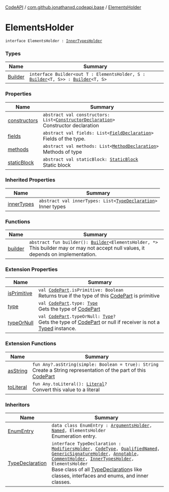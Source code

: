 [CodeAPI](../../index.md) / [com.github.jonathanxd.codeapi.base](../index.md) / [ElementsHolder](.)

# ElementsHolder

`interface ElementsHolder : `[`InnerTypesHolder`](../-inner-types-holder/index.md)

### Types

| Name | Summary |
|---|---|
| [Builder](-builder/index.md) | `interface Builder<out T : ElementsHolder, S : `[`Builder`](-builder/index.md)`<T, S>> : `[`Builder`](../-inner-types-holder/-builder/index.md)`<T, S>` |

### Properties

| Name | Summary |
|---|---|
| [constructors](constructors.md) | `abstract val constructors: List<`[`ConstructorDeclaration`](../-constructor-declaration/index.md)`>`<br>Constructor declaration |
| [fields](fields.md) | `abstract val fields: List<`[`FieldDeclaration`](../-field-declaration/index.md)`>`<br>Fields of the type. |
| [methods](methods.md) | `abstract val methods: List<`[`MethodDeclaration`](../-method-declaration/index.md)`>`<br>Methods of type |
| [staticBlock](static-block.md) | `abstract val staticBlock: `[`StaticBlock`](../-static-block/index.md)<br>Static block |

### Inherited Properties

| Name | Summary |
|---|---|
| [innerTypes](../-inner-types-holder/inner-types.md) | `abstract val innerTypes: List<`[`TypeDeclaration`](../-type-declaration/index.md)`>`<br>Inner types |

### Functions

| Name | Summary |
|---|---|
| [builder](builder.md) | `abstract fun builder(): `[`Builder`](-builder/index.md)`<ElementsHolder, *>`<br>This builder may or may not accept null values, it depends on implementation. |

### Extension Properties

| Name | Summary |
|---|---|
| [isPrimitive](../../com.github.jonathanxd.codeapi.util/is-primitive.md) | `val `[`CodePart`](../../com.github.jonathanxd.codeapi/-code-part/index.md)`.isPrimitive: Boolean`<br>Returns true if the type of this [CodePart](../../com.github.jonathanxd.codeapi/-code-part/index.md) is primitive |
| [type](../../com.github.jonathanxd.codeapi.util/type.md) | `val `[`CodePart`](../../com.github.jonathanxd.codeapi/-code-part/index.md)`.type: `[`Type`](http://docs.oracle.com/javase/6/docs/api/java/lang/reflect/Type.html)<br>Gets the type of [CodePart](../../com.github.jonathanxd.codeapi/-code-part/index.md) |
| [typeOrNull](../../com.github.jonathanxd.codeapi.util/type-or-null.md) | `val `[`CodePart`](../../com.github.jonathanxd.codeapi/-code-part/index.md)`.typeOrNull: `[`Type`](http://docs.oracle.com/javase/6/docs/api/java/lang/reflect/Type.html)`?`<br>Gets the type of [CodePart](../../com.github.jonathanxd.codeapi/-code-part/index.md) or null if receiver is not a [Typed](../-typed/index.md) instance. |

### Extension Functions

| Name | Summary |
|---|---|
| [asString](../../com.github.jonathanxd.codeapi.util/kotlin.-any/as-string.md) | `fun Any?.asString(simple: Boolean = true): String`<br>Create a String representation of the part of this [CodePart](../../com.github.jonathanxd.codeapi/-code-part/index.md) |
| [toLiteral](../../com.github.jonathanxd.codeapi.util.conversion/kotlin.-any/to-literal.md) | `fun Any.toLiteral(): `[`Literal`](../../com.github.jonathanxd.codeapi.literal/-literal/index.md)`?`<br>Convert this value to a literal |

### Inheritors

| Name | Summary |
|---|---|
| [EnumEntry](../-enum-entry/index.md) | `data class EnumEntry : `[`ArgumentsHolder`](../-arguments-holder/index.md)`, `[`Named`](../-named/index.md)`, ElementsHolder`<br>Enumeration entry. |
| [TypeDeclaration](../-type-declaration/index.md) | `interface TypeDeclaration : `[`ModifiersHolder`](../-modifiers-holder/index.md)`, `[`CodeType`](../../com.github.jonathanxd.codeapi.type/-code-type/index.md)`, `[`QualifiedNamed`](../-qualified-named/index.md)`, `[`GenericSignatureHolder`](../-generic-signature-holder/index.md)`, `[`Annotable`](../-annotable/index.md)`, `[`CommentHolder`](../../com.github.jonathanxd.codeapi.base.comment/-comment-holder/index.md)`, `[`InnerTypesHolder`](../-inner-types-holder/index.md)`, ElementsHolder`<br>Base class of all [TypeDeclaration](../-type-declaration/index.md)s like classes, interfaces and enums, and inner classes. |
